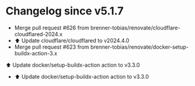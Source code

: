 # Changelog since v5.1.7
- Merge pull request #626 from brenner-tobias/renovate/cloudflare-cloudflared-2024.x 
- ⬆️ Update cloudflare/cloudflared to v2024.4.0 
- Merge pull request #623 from brenner-tobias/renovate/docker-setup-buildx-action-3.x

⬆️ Update docker/setup-buildx-action action to v3.3.0 
- ⬆️ Update docker/setup-buildx-action action to v3.3.0 

